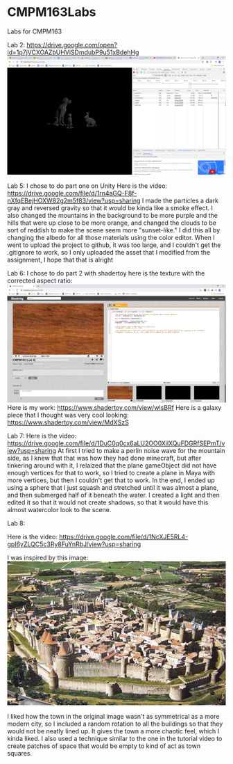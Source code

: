 # CMPM163Labs
Labs for CMPM163

Lab 2: https://drive.google.com/open?id=1p7jVCXOAZbUHViSDmdubP9u51xBdehHg
![](images/lab2.png)

Lab 5: 
I chose to do part one on Unity
Here is the video: https://drive.google.com/file/d/1rn4aGQ-F8f-nXfqEBejHOXW82g2m5f83/view?usp=sharing
I made the particles a dark gray and reversed gravity so that it would be kinda like a smoke effect. I also changed the mountains in the background to be more purple and the hills that were up close to be more orange, and changed the clouds to be sort of reddish to make the scene seem more "sunset-like." I did this all by changing the albedo for all those materials using the color editor. 
When I went to upload the project to github, it was too large, and I couldn't get the .gitignore to work, so I only uploaded the asset that I modified from the assignment, I hope that that is alright

Lab 6:
I chose to do part 2 with shadertoy
here is the texture with the corrected aspect ratio: ![](images/lab6.png)
Here is my work: https://www.shadertoy.com/view/wlsBRf
Here is a galaxy piece that I thought was very cool looking: https://www.shadertoy.com/view/MdXSzS

Lab 7:
Here is the video: https://drive.google.com/file/d/1DuC0q0cx6aLU2OO0XilXQuFDGRfSEPmT/view?usp=sharing
At first I tried to make a perlin noise wave for the mountain side, as I knew that that was how they had done minecraft, but after tinkering around with it, I relaized that the plane gameObject did not have enough vertices for that to work, so I tried to create a plane in Maya with more vertices, but then I couldn't get that to work. In the end, I ended up using a sphere that I just squash and stretched until it was almost a plane, and then submerged half of it beneath the water. I created a light and then edited it so that it would not create shadows, so that it would have this almost watercolor look to the scene.

Lab 8:

Here is the video: https://drive.google.com/file/d/1NcXJE5RL4-gpI6yZLQC5c3Ry8FuYnRbJ/view?usp=sharing

I was inspired by this image: ![](images/lab8.jpg)

I liked how the town in the original image wasn't as symmetrical as a more modern city, so I included a random rotation to all the buildings so that they would not be neatly lined up. It gives the town a more chaotic feel, which I kinda liked. I also used a technique similar to the one in the tutorial video to create patches of space that would be empty to kind of act as town squares.
